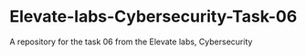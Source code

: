 # Elevate-labs-Cybersecurity-Task-06
A repository for the task 06 from the Elevate labs, Cybersecurity

